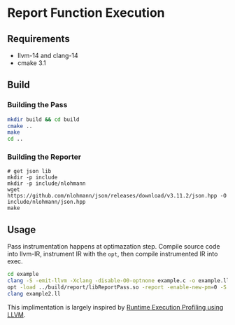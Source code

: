 # Report Function Execution

## Requirements

* llvm-14 and clang-14
* cmake 3.1

## Build

### Building the Pass

```sh
mkdir build && cd build
cmake ..
make
cd ..
```

### Building the Reporter

```
# get json lib
mkdir -p include
mkdir -p include/nlohmann
wget https://github.com/nlohmann/json/releases/download/v3.11.2/json.hpp -O include/nlohmann/json.hpp
make
```

## Usage

Pass instrumentation happens at optimazation step.
Compile source code into llvm-IR, instrument IR with the `opt`, then compile instrumented IR into exec.

```sh
cd example
clang -S -emit-llvm -Xclang -disable-O0-optnone example.c -o example.ll
opt -load ../build/report/libReportPass.so -report -enable-new-pm=0 -S example.ll > example2.ll
clang example2.ll
```

This implimentation is largely inspired by
[Runtime Execution Profiling using LLVM](https://www.cs.cornell.edu/courses/cs6120/2019fa/blog/llvm-profiling/).
